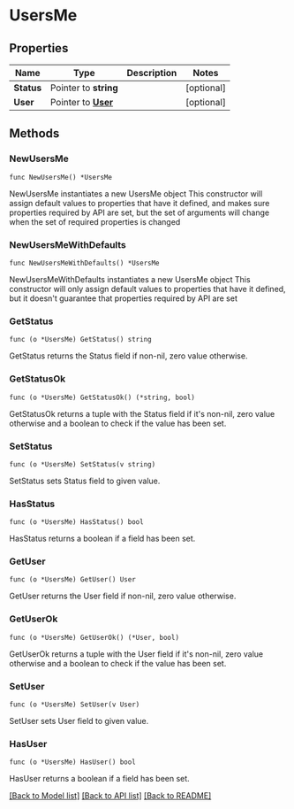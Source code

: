 # UsersMe

## Properties

Name | Type | Description | Notes
------------ | ------------- | ------------- | -------------
**Status** | Pointer to **string** |  | [optional] 
**User** | Pointer to [**User**](User.md) |  | [optional] 

## Methods

### NewUsersMe

`func NewUsersMe() *UsersMe`

NewUsersMe instantiates a new UsersMe object
This constructor will assign default values to properties that have it defined,
and makes sure properties required by API are set, but the set of arguments
will change when the set of required properties is changed

### NewUsersMeWithDefaults

`func NewUsersMeWithDefaults() *UsersMe`

NewUsersMeWithDefaults instantiates a new UsersMe object
This constructor will only assign default values to properties that have it defined,
but it doesn't guarantee that properties required by API are set

### GetStatus

`func (o *UsersMe) GetStatus() string`

GetStatus returns the Status field if non-nil, zero value otherwise.

### GetStatusOk

`func (o *UsersMe) GetStatusOk() (*string, bool)`

GetStatusOk returns a tuple with the Status field if it's non-nil, zero value otherwise
and a boolean to check if the value has been set.

### SetStatus

`func (o *UsersMe) SetStatus(v string)`

SetStatus sets Status field to given value.

### HasStatus

`func (o *UsersMe) HasStatus() bool`

HasStatus returns a boolean if a field has been set.

### GetUser

`func (o *UsersMe) GetUser() User`

GetUser returns the User field if non-nil, zero value otherwise.

### GetUserOk

`func (o *UsersMe) GetUserOk() (*User, bool)`

GetUserOk returns a tuple with the User field if it's non-nil, zero value otherwise
and a boolean to check if the value has been set.

### SetUser

`func (o *UsersMe) SetUser(v User)`

SetUser sets User field to given value.

### HasUser

`func (o *UsersMe) HasUser() bool`

HasUser returns a boolean if a field has been set.


[[Back to Model list]](../README.md#documentation-for-models) [[Back to API list]](../README.md#documentation-for-api-endpoints) [[Back to README]](../README.md)


